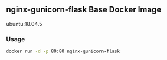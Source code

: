 ## nginx-gunicorn-flask Base Docker Image

ubuntu:18.04.5

### Usage

```bash
docker run -d -p 80:80 nginx-gunicorn-flask
```
